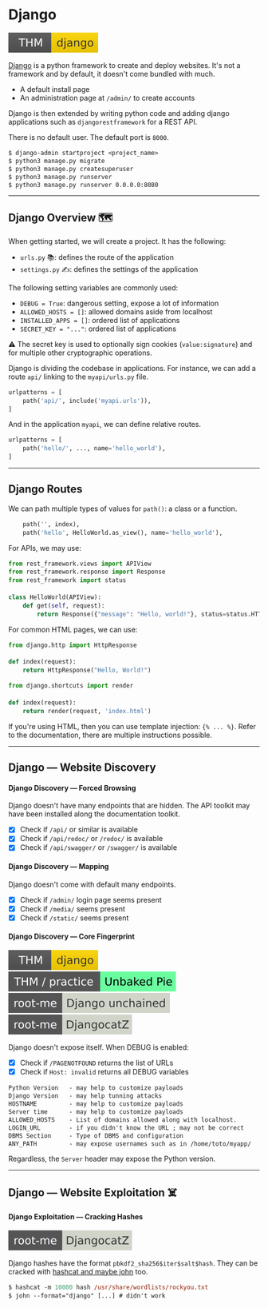 # Django

[![django](../../../../../cybersecurity/_badges/thm/django.svg)](https://tryhackme.com/room/django)

<div class="row row-cols-lg-2"><div>

[Django](https://www.djangoproject.com/) is a python framework to create and deploy websites. It's not a framework and by default, it doesn't come bundled with much.

* A default install page
* An administration page at `/admin/` to create accounts

Django is then extended by writing python code and adding django applications such as `djangorestframework` for a REST API.
</div><div>

There is no default user. The default port is `8000`.

```shell!
$ django-admin startproject <project_name>
$ python3 manage.py migrate
$ python3 manage.py createsuperuser
$ python3 manage.py runserver
$ python3 manage.py runserver 0.0.0.0:8080
```
</div></div>

<hr class="sep-both">

## Django Overview 🗺️

<div class="row row-cols-lg-2"><div>

When getting started, we will create a project. It has the following:

* `urls.py` 📚: defines the route of the application
* `settings.py` ✍️: defines the settings of the application

The following setting variables are commonly used:

* `DEBUG = True`: dangerous setting, expose a lot of information
* `ALLOWED_HOSTS = []`: allowed domains aside from localhost
* `INSTALLED_APPS = []`: ordered list of applications
* `SECRET_KEY = "..."`: ordered list of applications

⚠️ The secret key is used to optionally sign cookies (`value:signature`) and for multiple other cryptographic operations.
</div><div>

Django is dividing the codebase in applications. For instance, we can add a route `api/` linking to the `myapi/urls.py` file.

```py
urlpatterns = [
    path('api/', include('myapi.urls')),
]
```

And in the application `myapi`, we can define relative routes.

```py
urlpatterns = [
    path('hello/', ..., name='hello_world'),
]
```
</div></div>

<hr class="sep-both">

## Django Routes

<div class="row row-cols-lg-2"><div>

We can path multiple types of values for `path()`: a class or a function.

```py
    path('', index),
    path('hello', HelloWorld.as_view(), name='hello_world'),
```

For APIs, we may use:

```python
from rest_framework.views import APIView
from rest_framework.response import Response
from rest_framework import status

class HelloWorld(APIView):
    def get(self, request):
        return Response({"message": "Hello, world!"}, status=status.HTTP_200_OK)
```
</div><div>

For common HTML pages, we can use:

```py
from django.http import HttpResponse

def index(request):
	return HttpResponse("Hello, World!")
```

```py
from django.shortcuts import render

def index(request):
	return render(request, 'index.html')
```

If you're using HTML, then you can use template injection: `{% ... %}`. Refer to the documentation, there are multiple instructions possible.
</div></div>

<hr class="sep-both">

## Django — Website Discovery

<div class="row row-cols-lg-2"><div>

#### Django Discovery — Forced Browsing

Django doesn't have many endpoints that are hidden. The API toolkit may have been installed along the documentation toolkit.

* [x] Check if `/api/` or similar is available
* [x] Check if `/api/redoc/` or `/redoc/` is available
* [x] Check if `/api/swagger/` or `/swagger/` is available

#### Django Discovery — Mapping

Django doesn't come with default many endpoints.

* [x] Check if `/admin/` login page seems present
* [x] Check if `/media/` seems present
* [x] Check if `/static/` seems present
</div><div>

#### Django Discovery — Core Fingerprint

[![django](../../../../../cybersecurity/_badges/thm/django.svg)](https://tryhackme.com/room/django)
[![unbakedpie](../../../../../cybersecurity/_badges/thm-p/unbakedpie.svg)](https://tryhackme.com/r/room/unbakedpie)
[![django_unchained](../../../../../cybersecurity/_badges/rootme/realist/django_unchained.svg)](https://www.root-me.org/en/Challenges/Realist/Django-unchained)
[![djangocatz](../../../../../cybersecurity/_badges/rootme/realist/djangocatz.svg)](https://www.root-me.org/en/Challenges/Realist/DjangocatZ)

Django doesn't expose itself. When DEBUG is enabled:

* [x] Check if `/PAGENOTFOUND` returns the list of URLs
* [x] Check if `Host: invalid` returns all DEBUG variables

```text!
Python Version   - may help to customize payloads
Django Version   - may help tunning attacks
HOSTNAME         - may help to customize payloads
Server time      - may help to customize payloads
ALLOWED_HOSTS    - List of domains allowed along with localhost.
LOGIN_URL        - if you didn't know the URL ; may not be correct
DBMS Section     - Type of DBMS and configuration
ANY_PATH         - may expose usernames such as in /home/toto/myapp/
```

Regardless, the `Server` header may expose the Python version.
</div></div>

<hr class="sep-both">

## Django — Website Exploitation ☠️

<div class="row row-cols-lg-2"><div>

#### Django Exploitation — Cracking Hashes

[![djangocatz](../../../../../cybersecurity/_badges/rootme/realist/djangocatz.svg)](https://www.root-me.org/en/Challenges/Realist/DjangocatZ)

Django hashes have the format `pbkdf2_sha256$iter$salt$hash`. They can be cracked with [hashcat and maybe john](/cybersecurity/cryptography/algorithms/hashing/index.md) too.

```ps
$ hashcat -m 10000 hash /usr/share/wordlists/rockyou.txt
$ john --format="django" [...] # didn't work
```
</div><div>
</div></div>